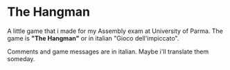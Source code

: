 # The Hangman

A little game that i made for my Assembly exam at University of Parma.
The game is <b>"The Hangman"</b> or in italian "Gioco dell'impiccato".

Comments and game messages are in italian.
Maybe i'll translate them someday.
